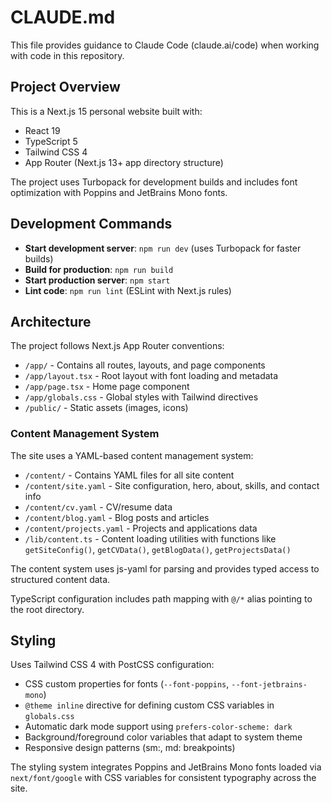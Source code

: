 # CLAUDE.md

This file provides guidance to Claude Code (claude.ai/code) when working with code in this repository.

## Project Overview

This is a Next.js 15 personal website built with:
- React 19
- TypeScript 5
- Tailwind CSS 4
- App Router (Next.js 13+ app directory structure)

The project uses Turbopack for development builds and includes font optimization with Poppins and JetBrains Mono fonts.

## Development Commands

- **Start development server**: `npm run dev` (uses Turbopack for faster builds)
- **Build for production**: `npm run build`
- **Start production server**: `npm start`
- **Lint code**: `npm run lint` (ESLint with Next.js rules)

## Architecture

The project follows Next.js App Router conventions:
- `/app/` - Contains all routes, layouts, and page components
- `/app/layout.tsx` - Root layout with font loading and metadata
- `/app/page.tsx` - Home page component
- `/app/globals.css` - Global styles with Tailwind directives
- `/public/` - Static assets (images, icons)

### Content Management System

The site uses a YAML-based content management system:
- `/content/` - Contains YAML files for all site content
- `/content/site.yaml` - Site configuration, hero, about, skills, and contact info
- `/content/cv.yaml` - CV/resume data
- `/content/blog.yaml` - Blog posts and articles
- `/content/projects.yaml` - Projects and applications data
- `/lib/content.ts` - Content loading utilities with functions like `getSiteConfig()`, `getCVData()`, `getBlogData()`, `getProjectsData()`

The content system uses js-yaml for parsing and provides typed access to structured content data.

TypeScript configuration includes path mapping with `@/*` alias pointing to the root directory.

## Styling

Uses Tailwind CSS 4 with PostCSS configuration:
- CSS custom properties for fonts (`--font-poppins`, `--font-jetbrains-mono`) 
- `@theme inline` directive for defining custom CSS variables in `globals.css`
- Automatic dark mode support using `prefers-color-scheme: dark`
- Background/foreground color variables that adapt to system theme
- Responsive design patterns (sm:, md: breakpoints)

The styling system integrates Poppins and JetBrains Mono fonts loaded via `next/font/google` with CSS variables for consistent typography across the site.
